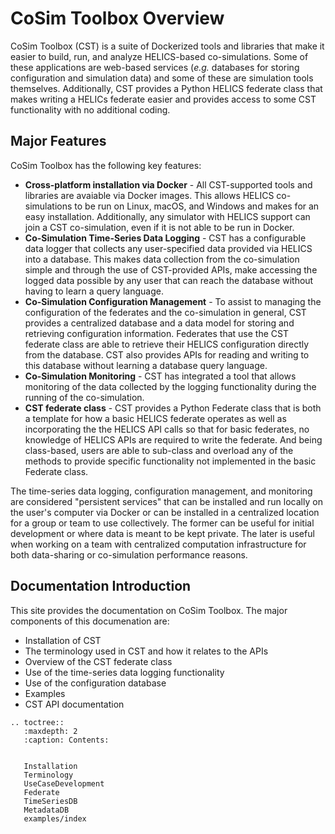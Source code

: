 # CoSim Toolbox Overview

CoSim Toolbox (CST) is a suite of Dockerized tools and libraries that make it easier to build, run, and analyze HELICS-based co-simulations. Some of these applications are web-based services (_e.g._ databases for storing configuration and simulation data) and some of these are simulation tools themselves. Additionally, CST provides a Python HELICS federate class that makes writing a HELICs federate easier and provides access to some CST functionality with no additional coding.

## Major Features
CoSim Toolbox has the following key features:

- **Cross-platform installation via Docker** - All CST-supported tools and libraries are avaiable via Docker images. This allows HELICS co-simulations to be run on Linux, macOS, and Windows and makes for an easy installation. Additionally, any simulator with HELICS support can join a CST co-simulation, even if it is not able to be run in Docker.
- **Co-Simulation Time-Series Data Logging** - CST has a configurable data logger that collects any user-specified data provided via HELICS into a database. This makes data collection from the co-simulation simple and through the use of CST-provided APIs, make accessing the logged data possible by any user that can reach the database without having to learn a query language.
- **Co-Simulation Configuration Management** - To assist to managing the configuration of the federates and the co-simulation in general, CST provides a centralized database and a data model for storing and retrieving configuration information. Federates that use the CST federate class are able to retrieve their HELICS configuration directly from the database. CST also provides APIs for reading and writing to this database without learning a database query language.
- **Co-Simulation Monitoring** - CST has integrated a tool that allows monitoring of the data collected by the logging functionality during the running of the co-simulation.
- **CST federate class** - CST provides a Python Federate class that is both a template for how a basic HELICS federate operates as well as incorporating the the HELICS API calls so that for basic federates, no knowledge of HELICS APIs are required to write the federate. And being class-based, users are able to sub-class and overload any of the methods to provide specific functionality not implemented in the basic Federate class.

The time-series data logging, configuration management, and monitoring are considered "persistent services" that can be installed and run locally on the user's computer via Docker or can be installed in a centralized location for a group or team to use collectively. The former can be useful for initial development or where data is meant to be kept private. The later is useful when working on a team with centralized computation infrastructure for both data-sharing or co-simulation performance reasons.


## Documentation Introduction
This site provides the documentation on CoSim Toolbox. The major components of this documenation are:

- Installation of CST
- The terminology used in CST and how it relates to the APIs
- Overview of the CST federate class
- Use of the time-series data logging functionality
- Use of the configuration database
- Examples
- CST API documentation

```{eval-rst}
.. toctree::
   :maxdepth: 2
   :caption: Contents:

   
   Installation
   Terminology
   UseCaseDevelopment
   Federate
   TimeSeriesDB
   MetadataDB
   examples/index

```